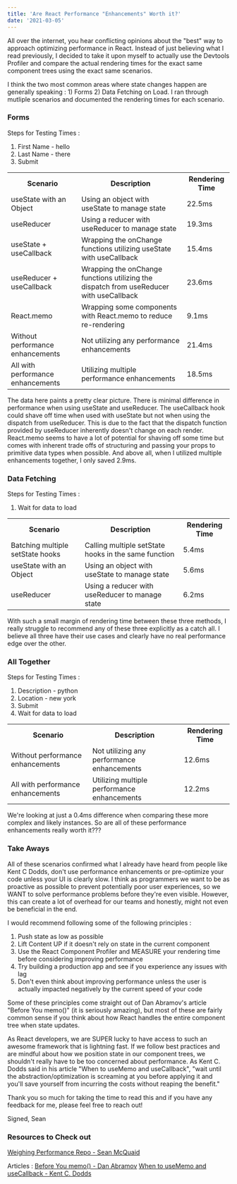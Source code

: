 ```yaml
---
title: 'Are React Performance "Enhancements" Worth it?'
date: '2021-03-05'
---
```


All over the internet, you hear conflicting opinions about the "best" way to approach optimizing performance in React. Instead of just believing what I read previously, I decided to take it upon myself to actually use the Devtools Profiler and compare the actual rendering times for the exact same component trees using the exact same scenarios.

I think the two most common areas where state changes happen are generally speaking : 1) Forms 2) Data Fetching on Load. I ran through mutliple scenarios and documented the rendering times for each scenario.

### Forms

Steps for Testing Times :

1. First Name - hello
2. Last Name - there
3. Submit

<table>
  <tr>
    <th>Scenario</th>
    <th>Description</th>
    <th>Rendering Time</th>
  </tr>
  <tr>
    <td>useState with an Object</td>
    <td>Using an object with useState to manage state</td>
    <td>22.5ms</td>
  </tr>
  <tr>
    <td>useReducer</td>
    <td>Using a reducer with useReducer to manage state</td>
    <td>19.3ms</td>
  </tr>
  <tr>
    <td>useState + useCallback</td>
    <td>Wrapping the onChange functions utilizing useState with useCallback</td>
    <td>15.4ms</td>
  </tr>
  <tr>
    <td>useReducer + useCallback</td>
    <td>Wrapping the onChange functions utilizing the dispatch from useReducer with useCallback</td>
    <td>23.6ms</td>
  </tr>
  <tr>
    <td>React.memo</td>
    <td>Wrapping some components with React.memo to reduce re-rendering</td>
    <td>9.1ms</td>
  </tr>
  <tr>
    <td>Without performance enhancements</td>
    <td>Not utilizing any performance enhancements</td>
    <td>21.4ms</td>
  </tr>
  <tr>
    <td>All with performance enhancements</td>
    <td>Utilizing multiple performance enhancements</td>
    <td>18.5ms</td>
  </tr>
</table>

The data here paints a pretty clear picture. There is minimal difference in performance when using useState and useReducer. The useCallback hook could shave off time when used with useState but not when using the dispatch from useReducer. This is due to the fact that the dispatch function provided by useReducer inherently doesn't change on each render. React.memo seems to have a lot of potential for shaving off some time but comes with inherent trade offs of structuring and passing your props to primitive data types when possible. And above all, when I utilized multiple enhancements together, I only saved 2.9ms.

### Data Fetching

Steps for Testing Times :

1. Wait for data to load

<table>
  <tr>
    <th>Scenario</th>
    <th>Description</th>
    <th>Rendering Time</th>
  </tr>
  <tr>
    <td>Batching multiple setState hooks</td>
    <td>Calling multiple setState hooks in the same function</td>
    <td>5.4ms</td>
  </tr>
  <tr>
    <td>useState with an Object</td>
    <td>Using an object with useState to manage state</td>
    <td>5.6ms</td>
  </tr>
  <tr>
    <td>useReducer</td>
    <td>Using a reducer with useReducer to manage state</td>
    <td>6.2ms</td>
  </tr>
</table>

With such a small margin of rendering time between these three methods, I really struggle to recommend any of these three explicitly as a catch all. I believe all three have their use cases and clearly have no real performance edge over the other.

### All Together

Steps for Testing Times :

1. Description - python
2. Location - new york
3. Submit
4. Wait for data to load

<table>
  <tr>
    <th>Scenario</th>
    <th>Description</th>
    <th>Rendering Time</th>
  </tr>
  <tr>
    <td>Without performance enhancements</td>
    <td>Not utilizing any performance enhancements</td>
    <td>12.6ms</td>
  </tr>
  <tr>
    <td>All with performance enhancements</td>
    <td>Utilizing multiple performance enhancements</td>
    <td>12.2ms</td>
  </tr>
</table>

We're looking at just a 0.4ms difference when comparing these more complex and likely instances. So are all of these performance enhancements really worth it???

### Take Aways

All of these scenarios confirmed what I already have heard from people like Kent C Dodds, don't use performance enhancements or pre-optimize your code unless your UI is clearly slow. I think as programmers we want to be as proactive as possible to prevent potentially poor user experiences, so we WANT to solve performance problems before they're even visible. However, this can create a lot of overhead for our teams and honestly, might not even be beneficial in the end.

I would recommend following some of the following principles :

1. Push state as low as possible
2. Lift Content UP if it doesn't rely on state in the current component
3. Use the React Component Profiler and MEASURE your rendering time before considering improving performance
4. Try building a production app and see if you experience any issues with lag
5. Don't even think about improving performance unless the user is actually impacted negatively by the current speed of your code

Some of these principles come straight out of Dan Abramov's article "Before You memo()" (it is seriously amazing), but most of these are fairly common sense if you think about how React handles the entire component tree when state updates.

As React developers, we are SUPER lucky to have access to such an awesome framework that is lightning fast. If we follow best practices and are mindful about how we position state in our component trees, we shouldn't really have to be too concerned about performance. As Kent C. Dodds said in his article "When to useMemo and useCallback", "wait until the abstraction/optimization is screaming at you before applying it and you'll save yourself from incurring the costs without reaping the benefit."

Thank you so much for taking the time to read this and if you have any feedback for me, please feel free to reach out!

Signed,
Sean

### Resources to Check out

[Weighing Performance Repo - Sean McQuaid](https://github.com/seanmcquaid/weighing-performance)

Articles :
[Before You memo() - Dan Abramov](https://overreacted.io/before-you-memo/)
[When to useMemo and useCallback - Kent C. Dodds](https://kentcdodds.com/blog/usememo-and-usecallback)
